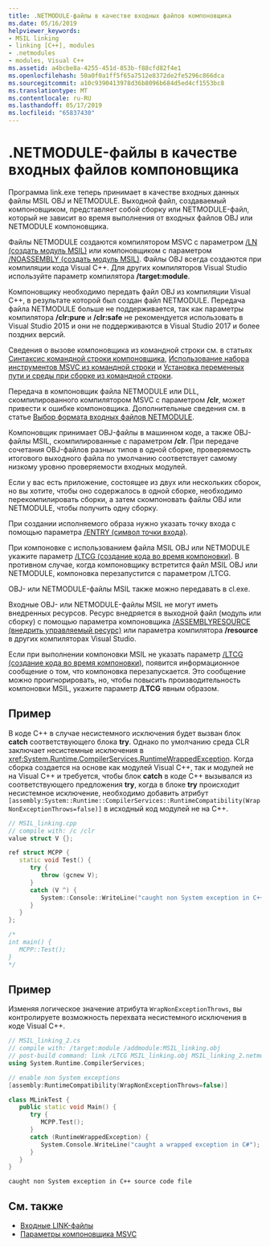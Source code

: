 ```yaml
---
title: .NETMODULE-файлы в качестве входных файлов компоновщика
ms.date: 05/16/2019
helpviewer_keywords:
- MSIL linking
- linking [C++], modules
- .netmodules
- modules, Visual C++
ms.assetid: a4bcbe8a-4255-451d-853b-f88cfd82f4e1
ms.openlocfilehash: 50a0f0a1ff5f65a7512e8372de2fe5296c866dca
ms.sourcegitcommit: a10c9390413978d36b8096b684d5ed4cf1553bc8
ms.translationtype: MT
ms.contentlocale: ru-RU
ms.lasthandoff: 05/17/2019
ms.locfileid: "65837430"
---
```

# <a name="netmodule-files-as-linker-input"></a>.NETMODULE-файлы в качестве входных файлов компоновщика

Программа link.exe теперь принимает в качестве входных данных файлы MSIL OBJ и NETMODULE. Выходной файл, создаваемый компоновщиком, представляет собой сборку или NETMODULE-файл, который не зависит во время выполнения от входных файлов OBJ или NETMODULE компоновщика.

Файлы NETMODULE создаются компилятором MSVC с параметром [/LN (создать модуль MSIL)](ln-create-msil-module.md) или компоновщиком с параметром [/NOASSEMBLY (создать модуль MSIL)](noassembly-create-a-msil-module.md). Файлы OBJ всегда создаются при компиляции кода Visual C++. Для других компиляторов Visual Studio используйте параметр компилятора **/target:module**.

Компоновщику необходимо передать файл OBJ из компиляции Visual C++, в результате которой был создан файл NETMODULE. Передача файла NETMODULE больше не поддерживается, так как параметры компилятора **/clr:pure** и **/clr:safe** не рекомендуется использовать в Visual Studio 2015 и они не поддерживаются в Visual Studio 2017 и более поздних версий.

Сведения о вызове компоновщика из командной строки см. в статьях [Синтаксис командной строки компоновщика](linking.md), [Использование набора инструментов MSVC из командной строки](../building-on-the-command-line.md) и [Установка переменных пути и среды при сборке из командной строки](../setting-the-path-and-environment-variables-for-command-line-builds.md).

Передача в компоновщик файла NETMODULE или DLL, скомпилированного компилятором MSVC с параметром **/clr**, может привести к ошибке компоновщика. Дополнительные сведения см. в статье [Выбор формата входных файлов NETMODULE](choosing-the-format-of-netmodule-input-files.md).

Компоновщик принимает OBJ-файлы в машинном коде, а также OBJ-файлы MSIL, скомпилированные с параметром **/clr**. При передаче сочетания OBJ-файлов разных типов в одной сборке, проверяемость итогового выходного файла по умолчанию соответствует самому низкому уровню проверяемости входных модулей.

Если у вас есть приложение, состоящее из двух или нескольких сборок, но вы хотите, чтобы оно содержалось в одной сборке, необходимо перекомпилировать сборки, а затем скомпоновать файлы OBJ или NETMODULE, чтобы получить одну сборку.

При создании исполняемого образа нужно указать точку входа с помощью параметра [/ENTRY (символ точки входа)](entry-entry-point-symbol.md).

При компоновке с использованием файла MSIL OBJ или NETMODULE укажите параметр [/LTCG (создание кода во время компоновки)](ltcg-link-time-code-generation.md). В противном случае, когда компоновщику встретится файл MSIL OBJ или NETMODULE, компоновка перезапустится с параметром /LTCG.

OBJ- или NETMODULE-файлы MSIL также можно передавать в cl.exe.

Входные OBJ- или NETMODULE-файлы MSIL не могут иметь внедренных ресурсов. Ресурс внедряется в выходной файл (модуль или сборку) с помощью параметра компоновщика [/ASSEMBLYRESOURCE (внедрить управляемый ресурс)](assemblyresource-embed-a-managed-resource.md) или параметра компилятора **/resource** в других компиляторах Visual Studio.

Если при выполнении компоновки MSIL не указать параметр [/LTCG (создание кода во время компоновки)](ltcg-link-time-code-generation.md), появится информационное сообщение о том, что компоновка перезапускается. Это сообщение можно проигнорировать, но, чтобы повысить производительность компоновки MSIL, укажите параметр **/LTCG** явным образом.

## <a name="example"></a>Пример

В коде C++ в случае несистемного исключения будет вызван блок **catch** соответствующего блока **try**. Однако по умолчанию среда CLR заключает несистемные исключения в <xref:System.Runtime.CompilerServices.RuntimeWrappedException>. Когда сборка создается на основе как модулей Visual C++, так и модулей не на Visual C++ и требуется, чтобы блок **catch** в коде C++ вызывался из соответствующего предложения **try**, когда в блоке **try** происходит несистемное исключение, необходимо добавить атрибут `[assembly:System::Runtime::CompilerServices::RuntimeCompatibility(WrapNonExceptionThrows=false)]` в исходный код модулей не на C++.

```cpp
// MSIL_linking.cpp
// compile with: /c /clr
value struct V {};

ref struct MCPP {
   static void Test() {
      try {
         throw (gcnew V);
      }
      catch (V ^) {
         System::Console::WriteLine("caught non System exception in C++ source code file");
      }
   }
};

/*
int main() {
   MCPP::Test();
}
*/
```

## <a name="example"></a>Пример

Изменяя логическое значение атрибута `WrapNonExceptionThrows`, вы контролируете возможность перехвата несистемного исключения в коде Visual C++.

```cpp
// MSIL_linking_2.cs
// compile with: /target:module /addmodule:MSIL_linking.obj
// post-build command: link /LTCG MSIL_linking.obj MSIL_linking_2.netmodule /entry:MLinkTest.Main /out:MSIL_linking_2.exe /subsystem:console
using System.Runtime.CompilerServices;

// enable non System exceptions
[assembly:RuntimeCompatibility(WrapNonExceptionThrows=false)]

class MLinkTest {
   public static void Main() {
      try {
         MCPP.Test();
      }
      catch (RuntimeWrappedException) {
         System.Console.WriteLine("caught a wrapped exception in C#");
      }
   }
}
```

```Output
caught non System exception in C++ source code file
```

## <a name="see-also"></a>См. также

- [Входные LINK-файлы](link-input-files.md)
- [Параметры компоновщика MSVC](linker-options.md)
